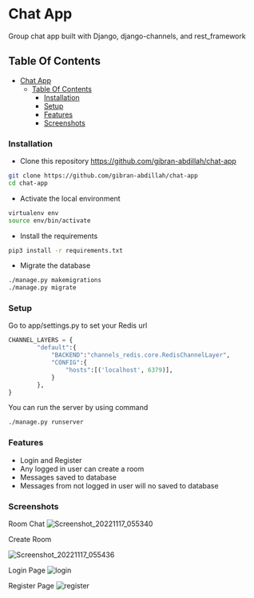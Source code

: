 # Chat App
Group chat app built with Django, django-channels, and rest_framework 

## Table Of Contents

- [Chat App](#chat-app)
  - [Table Of Contents](#table-of-contents)
    - [Installation](#installation)
    - [Setup](#setup)
    - [Features](#features)
    - [Screenshots](#screenshots)

### Installation
- Clone this repository https://github.com/gibran-abdillah/chat-app
```sh
git clone https://github.com/gibran-abdillah/chat-app
cd chat-app
```
- Activate the local environment
```sh
virtualenv env
source env/bin/activate
```
- Install the requirements
```sh
pip3 install -r requirements.txt
```
- Migrate the database
```sh
./manage.py makemigrations
./manage.py migrate
```

### Setup 
Go to app/settings.py to set your Redis url
```py
CHANNEL_LAYERS = {
        "default":{
            "BACKEND":"channels_redis.core.RedisChannelLayer",
            "CONFIG":{
                "hosts":[('localhost', 6379)],
            }
        },
}
```
You can run the server by using command
```sh
./manage.py runserver
```

### Features
- Login and Register
- Any logged in user can create a room
- Messages saved to database
- Messages from not logged in user will no saved to database

### Screenshots
Room Chat
![Screenshot_20221117_055340](https://user-images.githubusercontent.com/70421698/202428160-357fb7fe-0a11-4e56-9621-78257ff5428c.png)

Create Room

![Screenshot_20221117_055436](https://user-images.githubusercontent.com/70421698/202428150-b9d92bd2-07b9-44d7-8db1-3256103a5266.png)

Login Page
![login](https://user-images.githubusercontent.com/70421698/202155809-e9392aaf-5651-487b-85b5-da8940fee6ba.png)

Register Page
![register](https://user-images.githubusercontent.com/70421698/202155814-c908c8c7-ee36-467c-b5c8-d45803a34b0b.png)
